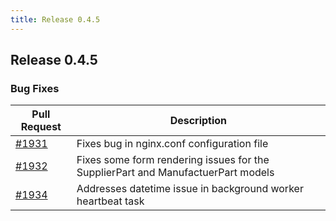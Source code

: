 ```yaml
---
title: Release 0.4.5
---
```


## Release 0.4.5

### Bug Fixes

| Pull Request | Description |
| --- | --- |
| [#1931](https://github.com/inventree/InvenTree/pull/1931) | Fixes bug in nginx.conf configuration file |
| [#1932](https://github.com/inventree/InvenTree/pull/1932) | Fixes some form rendering issues for the SupplierPart and ManufactuerPart models |
| [#1934](https://github.com/inventree/InvenTree/pull/1934) | Addresses datetime issue in background worker heartbeat task |
